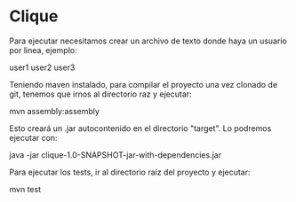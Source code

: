# Clique

Para ejecutar necesitamos crear un archivo de texto donde haya un usuario por linea, ejemplo:

user1
user2
user3


Teniendo maven instalado, para compilar el proyecto una vez clonado de git, tenemos que irnos al directorio raz y ejecutar:

mvn assembly:assembly

Esto creará un .jar autocontenido en el directorio "target". Lo podremos ejecutar con:

java -jar clique-1.0-SNAPSHOT-jar-with-dependencies.jar <filename>


Para ejecutar los tests, ir al directorio raíz del proyecto y ejecutar:

mvn test
